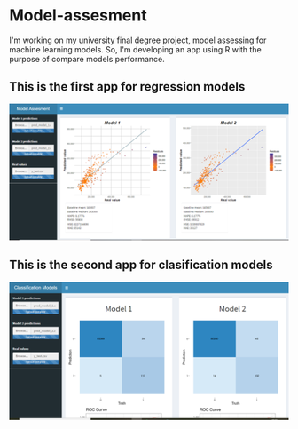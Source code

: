 # Model-assesment
I'm working on my university final degree project, model assessing for machine learning models. So, I'm developing an app using R with the purpose of compare models performance.

## This is the first app for regression models
![Alt text](project.PNG?raw=true)
## This is the second app for clasification models 
![Alt text](herramienta_2.PNG?raw=true)
